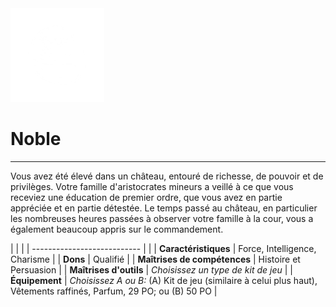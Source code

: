 <div class="icon-container">
  <img src="_media/historiques/noble.png" alt="Noble" class="icon-title" data-no-zoom />

# Noble <!-- {docsify-ignore} -->

</div>

---

<div class="texte-intro">
  <p>Vous avez été élevé dans un château, entouré de richesse, de pouvoir et de privilèges. Votre famille d'aristocrates mineurs a veillé à ce que vous receviez une éducation de premier ordre, que vous avez en partie appréciée et en partie détestée. Le temps passé au château, en particulier les nombreuses heures passées à observer votre famille à la cour, vous a également beaucoup appris sur le commandement. </p>
</div>

| | |
| --------------------------- | |
| **Caractéristiques** | Force, Intelligence, Charisme |
| **Dons** | Qualifié |
| **Maîtrises de compétences** | Histoire et Persuasion |
| **Maîtrises d'outils** | *Choisissez un type de kit de jeu* |
| **Équipement** | *Choisissez A ou B:* (A) Kit de jeu (similaire à celui plus haut), Vêtements raffinés, Parfum, 29 PO; ou (B) 50 PO |